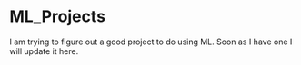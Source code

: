 # ML_Projects
I am trying to figure out a good project to do using ML. Soon as I have one I will update it here.
